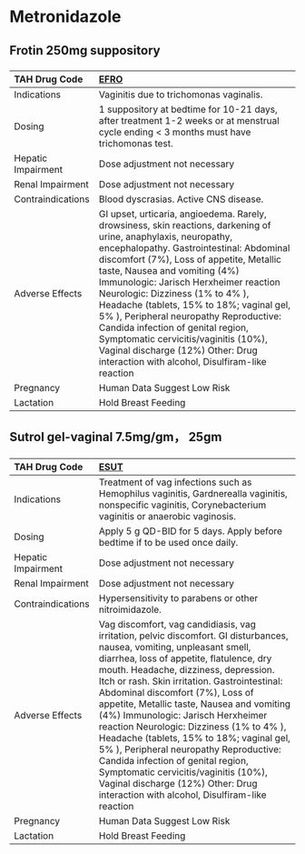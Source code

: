 # Metronidazole

## Frotin 250mg suppository

##### 

| TAH Drug Code      | [EFRO](https://www.tahsda.org.tw/drugs/hissearch.php?drug_code=EFRO)                                                                                                                                                                                                                                                                                                                                                                                                                                                                                                            |
|:-------------------|:--------------------------------------------------------------------------------------------------------------------------------------------------------------------------------------------------------------------------------------------------------------------------------------------------------------------------------------------------------------------------------------------------------------------------------------------------------------------------------------------------------------------------------------------------------------------------------|
| Indications        | Vaginitis due to trichomonas vaginalis.                                                                                                                                                                                                                                                                                                                                                                                                                                                                                                                                         |
| Dosing             | 1 suppository at bedtime for 10-21 days, after treatment 1-2 weeks or at menstrual cycle ending < 3 months must have trichomonas test.                                                                                                                                                                                                                                                                                                                                                                                                                                          |
| Hepatic Impairment | Dose adjustment not necessary                                                                                                                                                                                                                                                                                                                                                                                                                                                                                                                                                   |
| Renal Impairment   | Dose adjustment not necessary                                                                                                                                                                                                                                                                                                                                                                                                                                                                                                                                                   |
| Contraindications  | Blood dyscrasias. Active CNS disease.                                                                                                                                                                                                                                                                                                                                                                                                                                                                                                                                           |
| Adverse Effects    | GI upset, urticaria, angioedema. Rarely, drowsiness, skin reactions, darkening of urine, anaphylaxis, neuropathy, encephalopathy. Gastrointestinal: Abdominal discomfort (7%), Loss of appetite, Metallic taste, Nausea and vomiting (4%) Immunologic: Jarisch Herxheimer reaction Neurologic: Dizziness (1% to 4% ), Headache (tablets, 15% to 18%; vaginal gel, 5% ), Peripheral neuropathy Reproductive: Candida infection of genital region, Symptomatic cervicitis/vaginitis (10%), Vaginal discharge (12%) Other: Drug interaction with alcohol, Disulfiram-like reaction |
| Pregnancy          | Human Data Suggest Low Risk                                                                                                                                                                                                                                                                                                                                                                                                                                                                                                                                                     |
| Lactation          | Hold Breast Feeding                                                                                                                                                                                                                                                                                                                                                                                                                                                                                                                                                             |

## Sutrol gel-vaginal 7.5mg/gm， 25gm

##### 

| TAH Drug Code      | [ESUT](https://www.tahsda.org.tw/drugs/hissearch.php?drug_code=ESUT)                                                                                                                                                                                                                                                                                                                                                                                                                                                                                                                                                                                                                      |
|:-------------------|:------------------------------------------------------------------------------------------------------------------------------------------------------------------------------------------------------------------------------------------------------------------------------------------------------------------------------------------------------------------------------------------------------------------------------------------------------------------------------------------------------------------------------------------------------------------------------------------------------------------------------------------------------------------------------------------|
| Indications        | Treatment of vag infections such as Hemophilus vaginitis, Gardnerealla vaginitis, nonspecific vaginitis, Corynebacterium vaginitis or anaerobic vaginosis.                                                                                                                                                                                                                                                                                                                                                                                                                                                                                                                                |
| Dosing             | Apply 5 g QD-BID for 5 days. Apply before bedtime if to be used once daily.                                                                                                                                                                                                                                                                                                                                                                                                                                                                                                                                                                                                               |
| Hepatic Impairment | Dose adjustment not necessary                                                                                                                                                                                                                                                                                                                                                                                                                                                                                                                                                                                                                                                             |
| Renal Impairment   | Dose adjustment not necessary                                                                                                                                                                                                                                                                                                                                                                                                                                                                                                                                                                                                                                                             |
| Contraindications  | Hypersensitivity to parabens or other nitroimidazole.                                                                                                                                                                                                                                                                                                                                                                                                                                                                                                                                                                                                                                     |
| Adverse Effects    | Vag discomfort, vag candidiasis, vag irritation, pelvic discomfort. GI disturbances, nausea, vomiting, unpleasant smell, diarrhea, loss of appetite, flatulence, dry mouth. Headache, dizziness, depression. Itch or rash. Skin irritation. Gastrointestinal: Abdominal discomfort (7%), Loss of appetite, Metallic taste, Nausea and vomiting (4%) Immunologic: Jarisch Herxheimer reaction Neurologic: Dizziness (1% to 4% ), Headache (tablets, 15% to 18%; vaginal gel, 5% ), Peripheral neuropathy Reproductive: Candida infection of genital region, Symptomatic cervicitis/vaginitis (10%), Vaginal discharge (12%) Other: Drug interaction with alcohol, Disulfiram-like reaction |
| Pregnancy          | Human Data Suggest Low Risk                                                                                                                                                                                                                                                                                                                                                                                                                                                                                                                                                                                                                                                               |
| Lactation          | Hold Breast Feeding                                                                                                                                                                                                                                                                                                                                                                                                                                                                                                                                                                                                                                                                       |


